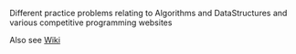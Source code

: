 Different practice problems relating to Algorithms and DataStructures and various competitive programming websites

Also see <a href="https://github.com/neppramod/problems_practice/wiki">Wiki</a>


